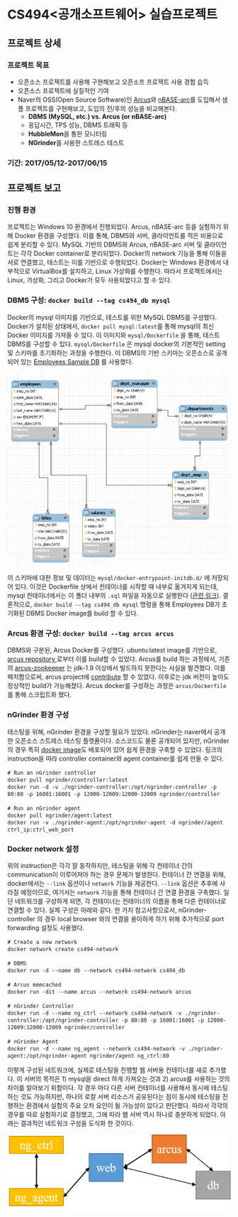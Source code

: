 # CS494<공개소프트웨어> 실습프로젝트 

## 프로젝트 상세
### 프로젝트 목표

 - 오픈소스 프로젝트를 사용해 구현해보고 오픈소프 프로젝트 사용 경험 습득
 - 오픈소스 프로젝트에 실질적인 기여
 - Naver의 OSS(Open Source Software)인 [Arcus](https://naver.github.io/arcus/)와 [nBASE-arc](https://github.com/naver/nbase-arc)를 도입해서 샘플 프로젝트를 구현해보고, 도입의 전/후의 성능을 비교해본다.
	 - **DBMS (MySQL, etc.) vs. Arcus (or nBASE-arc)**
	 - 응답시간, TPS 성능, DBMS 트래픽 등
	 - **HubbleMon**을 통한 모니터링
	 - **NGrinder**를 사용한 스트레스 테스트

### 기간: 2017/05/12-2017/06/15

## 프로젝트 보고

### 진행 환경

  프로젝트는 Windows 10 환경에서 진행되었다. Arcus, nBASE-arc 등을 실험하기 위해 Docker 환경을 구성했다. 이를 통해, DBMS와 서버, 클라이언트를 적은 비용으로 쉽게 분리할 수 있다. MySQL 기반의 DBMS와 Arcus, nBASE-arc 서버 및 클라이언트는 각각 Docker container로 분리되었다. Docker의 network 기능을 통해 이들을 서로 연결했고, 테스트는 이를 기반으로 수행되었다. Docker는 Windows 환경에서 내부적으로 VirtualBox를 설치하고, Linux 가상화를 수행한다. 따라서 프로젝트에서는 Linux, 가상화, 그리고 Docker가 모두 사용되었다고 할 수 있다.

### DBMS 구성: `docker build --tag cs494_db mysql`

Docker의 mysql 이미지를 기반으로, 테스트를 위한 MySQL DBMS를 구성했다. Docker가 설치된 상태에서, `docker pull mysql:latest`를 통해 mysql의 최신 Docker 이미지를 가져올 수 있다. 이 이미지와 `mysql/Dockerfile` 을 통해, 테스트 DBMS를 구성할 수 있다. `mysql/Dockerfile` 은 mysql docker의 기본적인 setting 및 스키마를 초기화하는 과정을 수행한다. 
이 DBMS의 기반 스키마는 오픈소스로 공개되어 있는 [Employees Sample DB](https://github.com/datacharmer/test_db) 를 사용했다.

![Sample DB의 스키마](https://github.com/jh-jeong/cs494_oss_project/blob/master/mysql/docker-entrypoint-initdb.d/images/employees.png)

이 스키마에 대한 정보 및 데이터는 `mysql/docker-entrypoint-initdb.d/` 에 저장되어 있다. 이것은 Dockerfile 상에서 컨테이너를 시작할 때 내부로 옮겨지게 되는데, mysql 컨테이너에서는 이 폴더 내부의 `.sql` 파일을 자동으로 실행한다 ([관련 링크](https://hub.docker.com/r/library/mysql/)). 
결론적으로, `docker build --tag cs494_db mysql` 명령을 통해 Employees DB가 초기화된 DBMS Docker image를 build 할 수 있다. 

### Arcus 환경 구성: `docker build --tag arcus arcus`

DBMS와 구분된, Arcus Docker를 구성했다. ubuntu:latest image를 기반으로, [arcus repository ](https://github.com/naver/arcus) 로부터 이를 build할 수 있었다. Arcus를 build 하는 과정에서, 기존의 [arcus-zookeeper](https://github.com/naver/arcus-zookeeper) 는 jdk-1.9 이상에서 빌드하지 못한다는 사실을 발견했다. 이를 패치함으로써, arcus project에 [contribute](https://github.com/naver/arcus-zookeeper/pull/7) 할 수 있었다. 이후로는 jdk 버전이 높아도 정상적인 build가 가능해졌다. Arcus docker를 구성하는 과정은 `arcus/Dockerfile` 를 통해 스크립트화 했다. 

### nGrinder 환경 구성

테스팅을 위해, nGrinder 환경을 구성할 필요가 있었다. nGrinder는 naver에서 공개한 오픈소스 스트레스 테스팅 플랫폼이다. 소스코드도 물론 공개되어 있지만, nGrinder 의 경우 특히 [docker image](https://hub.docker.com/r/ngrinder/controller/)도 배포되어 있어 쉽게 환경을 구축할 수 있었다. 링크의 instruction을 따라 controller container와 agent container를 쉽게 만들 수 있다. 
```
# Run an nGrinder controller
docker pull ngrinder/controller:latest
docker run -d -v ./ngrinder-controller:/opt/ngrinder-controller -p 80:80 -p 16001:16001 -p 12000-12009:12000-12009 ngrinder/controller

# Run an nGrinder agent
docker pull ngrinder/agent:latest
docker run -v ./ngrinder-agent:/opt/ngrinder-agent -d ngrinder/agent ctrl_ip:ctrl_web_port
```

### Docker network 설정

위의 instruction은 각각 잘 동작하지만, 테스팅을 위해 각 컨테이너 간의 communication이 이루어져야 하는 경우 문제가 발생한다. 컨테이너 간 연결을 위해, docker에서는 `--link` 옵션이나 `network` 기능을 제공한다. `--link` 옵션은 추후에 사라질 예정이므로, 여기서는 `network` 기능을 통해 컨테이너 간 연결 환경을 구축했다.  일단 네트워크를 구성하게 되면, 각 컨테이너는 컨테이너의 이름을 통해 다른 컨테이너로 연결할 수 있다.  실제 구성은 아래와 같다. 한 가지 참고사항으로서, nGrinder-controller 의 경우 local browser 와의 연결을 용이하게 하기 위해 추가적으로 port forwarding 설정도 사용했다.  

```
# Create a new network
docker network create cs494-network

# DBMS
docker run -d --name db --network cs494-network cs494_db

# Arcus memcached
docker run -dit --name arcus --network cs494-network arcus

# nGrinder Controller 
docker run -d --name ng_ctrl --network cs494-network -v ./ngrinder-controller:/opt/ngrinder-controller -p 80:80 -p 16001:16001 -p 12000-12009:12000-12009 ngrinder/controller

# nGrinder Agent
docker run -d --name ng_agent --network cs494-network -v ./ngrinder-agent:/opt/ngrinder-agent ngrinder/agent ng_ctrl:80
``` 
 
이렇게 구성된 네트워크에, 실제로 테스팅을 진행할 웹 서버용 컨테이너를 새로 추가했다. 이 서버의 목적은 1) mysql을 direct 하게 가져오는 것과 2) arcus를 사용하는 것의 차이를 알아보기 위함이다. 각 경우 마다 다른 서버 컨테이너를 사용해서 동시에 테스팅 하는 것도 가능하지만,  하나의 로칼 서버 리소스가 공유된다는 점이 동시에 테스팅을 진행하는 환경에서 실험의 주요 오차 요인이 될 가능성이 있다고 판단했다. 따라서 각각의 경우를 따로 실험하기로 결정했고, 그에 따라 웹 서버 역시 하나로 충분하게 되었다. 아래는 결과적인 네트워크 구성을 도식화 한 것이다. 

![Testing network 구성](https://github.com/jh-jeong/cs494_oss_project/blob/master/network.png)
